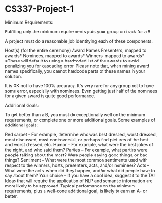 # CS337-Project-1

Minimum Requirements:

Fulfilling only the minimum requirements puts your group on track for a B

A project must do a reasonable job identifying each of these components.

Host(s) (for the entire ceremony)
Award Names
Presenters, mapped to awards*
Nominees, mapped to awards*
Winners, mapped to awards*
*These will default to using a hardcoded list of the awards to avoid penalizing you for cascading error. Please note that, when mining award names specifically, you cannot hardcode parts of these names in your solution.

It is OK not to have 100% accuracy. It's very rare for any group not to have some error, especially with nominees. Even getting just half of the nominees for a given award is quite good performance.

Additional Goals:

To get better than a B, you must do exceptionally well on the minimum requirements, or complete one or more additional goals. Some examples of additional goals:

Red carpet – For example, determine who was best dressed, worst dressed, most discussed, most controversial, or perhaps find pictures of the best and worst dressed, etc.
Humor – For example, what were the best jokes of the night, and who said them?
Parties – For example, what parties were people talking about the most? Were people saying good things, or bad things?
Sentiment – What were the most common sentiments used with respect to the winners, hosts, presenters, acts, and/or nominees?
Acts – What were the acts, when did they happen, and/or what did people have to say about them?
Your choice – If you have a cool idea, suggest it to the TA! Ideas that will require the application of NLP and semantic information are more likely to be approved.
Typical performance on the minimum requirements, plus a well-done additional goal, is likely to earn an A- or better.